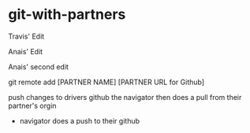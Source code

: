 # git-with-partners

Travis' Edit

Anais' Edit

Anais' second edit

git remote add [PARTNER NAME] [PARTNER URL for Github]

push changes to drivers github
the navigator then does a pull from their partner's orgin

- navigator does a push to their github
